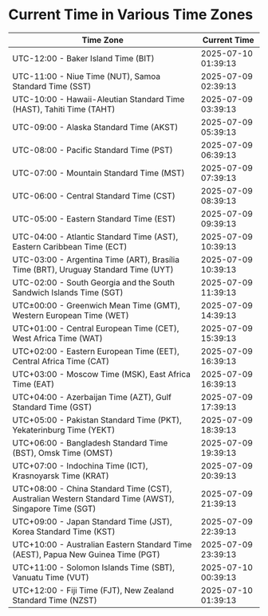 # Current Time in Various Time Zones

| Time Zone | Current Time |
|-----------|--------------|
| UTC-12:00 - Baker Island Time (BIT) | 2025-07-10 01:39:13 |
| UTC-11:00 - Niue Time (NUT), Samoa Standard Time (SST) | 2025-07-09 02:39:13 |
| UTC-10:00 - Hawaii-Aleutian Standard Time (HAST), Tahiti Time (TAHT) | 2025-07-09 03:39:13 |
| UTC-09:00 - Alaska Standard Time (AKST) | 2025-07-09 05:39:13 |
| UTC-08:00 - Pacific Standard Time (PST) | 2025-07-09 06:39:13 |
| UTC-07:00 - Mountain Standard Time (MST) | 2025-07-09 07:39:13 |
| UTC-06:00 - Central Standard Time (CST) | 2025-07-09 08:39:13 |
| UTC-05:00 - Eastern Standard Time (EST) | 2025-07-09 09:39:13 |
| UTC-04:00 - Atlantic Standard Time (AST), Eastern Caribbean Time (ECT) | 2025-07-09 10:39:13 |
| UTC-03:00 - Argentina Time (ART), Brasília Time (BRT), Uruguay Standard Time (UYT) | 2025-07-09 10:39:13 |
| UTC-02:00 - South Georgia and the South Sandwich Islands Time (SGT) | 2025-07-09 11:39:13 |
| UTC±00:00 - Greenwich Mean Time (GMT), Western European Time (WET) | 2025-07-09 14:39:13 |
| UTC+01:00 - Central European Time (CET), West Africa Time (WAT) | 2025-07-09 15:39:13 |
| UTC+02:00 - Eastern European Time (EET), Central Africa Time (CAT) | 2025-07-09 16:39:13 |
| UTC+03:00 - Moscow Time (MSK), East Africa Time (EAT) | 2025-07-09 16:39:13 |
| UTC+04:00 - Azerbaijan Time (AZT), Gulf Standard Time (GST) | 2025-07-09 17:39:13 |
| UTC+05:00 - Pakistan Standard Time (PKT), Yekaterinburg Time (YEKT) | 2025-07-09 18:39:13 |
| UTC+06:00 - Bangladesh Standard Time (BST), Omsk Time (OMST) | 2025-07-09 19:39:13 |
| UTC+07:00 - Indochina Time (ICT), Krasnoyarsk Time (KRAT) | 2025-07-09 20:39:13 |
| UTC+08:00 - China Standard Time (CST), Australian Western Standard Time (AWST), Singapore Time (SGT) | 2025-07-09 21:39:13 |
| UTC+09:00 - Japan Standard Time (JST), Korea Standard Time (KST) | 2025-07-09 22:39:13 |
| UTC+10:00 - Australian Eastern Standard Time (AEST), Papua New Guinea Time (PGT) | 2025-07-09 23:39:13 |
| UTC+11:00 - Solomon Islands Time (SBT), Vanuatu Time (VUT) | 2025-07-10 00:39:13 |
| UTC+12:00 - Fiji Time (FJT), New Zealand Standard Time (NZST) | 2025-07-10 01:39:13 |
